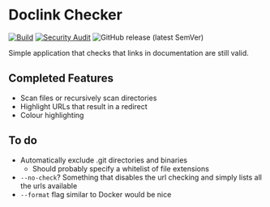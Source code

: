 # Doclink Checker

[![Build](https://github.com/labooner/doclink-checker/workflows/Build/badge.svg)](https://github.com/labooner/doclink-checker/actions?query=workflow%3ABuild)
[![Security Audit](https://github.com/labooner/doclink-checker/workflows/Security%20audit/badge.svg)](https://github.com/labooner/doclink-checker/actions?query=workflow%3A%22Security+audit%22)
![GitHub release (latest SemVer)](https://img.shields.io/github/v/release/labooner/doclink-checker)

Simple application that checks that links in documentation
are still valid.

## Completed Features

- Scan files or recursively scan directories
- Highlight URLs that result in a redirect
- Colour highlighting

## To do

- Automatically exclude .git directories and binaries
    - Should probably specify a whitelist of file extensions
- `--no-check`? Something that disables the url checking and simply lists all the urls available
- `--format` flag similar to Docker would be nice
